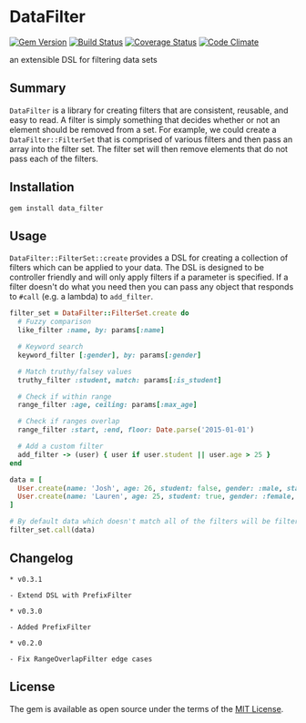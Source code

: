 # DataFilter

[![Gem Version](https://badge.fury.io/rb/data_filter.svg)](http://badge.fury.io/rb/data_filter)
[![Build Status](https://travis-ci.org/backupify/data_filter.svg)](https://travis-ci.org/backupify/data_filter)
[![Coverage Status](https://coveralls.io/repos/backupify/data_filter/badge.svg?branch=master&service=github)](https://coveralls.io/github/backupify/data_filter?branch=master)
[![Code Climate](https://codeclimate.com/github/backupify/data_filter/badges/gpa.svg)](https://codeclimate.com/github/backupify/data_filter)

an extensible DSL for filtering data sets

## Summary

`DataFilter` is a library for creating filters that are consistent, reusable, and easy to read. A filter is simply something that decides whether or not an element should be removed from a set. For example, we could create a `DataFilter::FilterSet` that is comprised of various filters and then pass an array into the filter set. The filter set will then remove elements that do not pass each of the filters.

## Installation

```
gem install data_filter
```

## Usage

`DataFilter::FilterSet::create` provides a DSL for creating a collection
of filters which can be applied to your data. The DSL is designed to be
controller friendly and will only apply filters if a parameter is specified.
If a filter doesn't do what you need then you can pass any object that responds
to `#call` (e.g. a lambda) to `add_filter`.

```rb
filter_set = DataFilter::FilterSet.create do
  # Fuzzy comparison
  like_filter :name, by: params[:name]

  # Keyword search
  keyword_filter [:gender], by: params[:gender]

  # Match truthy/falsey values
  truthy_filter :student, match: params[:is_student]

  # Check if within range
  range_filter :age, ceiling: params[:max_age]

  # Check if ranges overlap
  range_filter :start, :end, floor: Date.parse('2015-01-01')

  # Add a custom filter
  add_filter -> (user) { user if user.student || user.age > 25 }
end

data = [
  User.create(name: 'Josh', age: 26, student: false, gender: :male, start: Date.parse('2007-01-01'), end: Date.parse('2013-01-01')),
  User.create(name: 'Lauren', age: 25, student: true, gender: :female, start: Date.parse('2008-01-01'), end: Date.parse('2016-01-01'))
]

# By default data which doesn't match all of the filters will be filtered out
filter_set.call(data)
```

## Changelog

```
* v0.3.1

- Extend DSL with PrefixFilter

* v0.3.0

- Added PrefixFilter

* v0.2.0

- Fix RangeOverlapFilter edge cases
```

## License

The gem is available as open source under the terms of the [MIT License](http://opensource.org/licenses/MIT).

